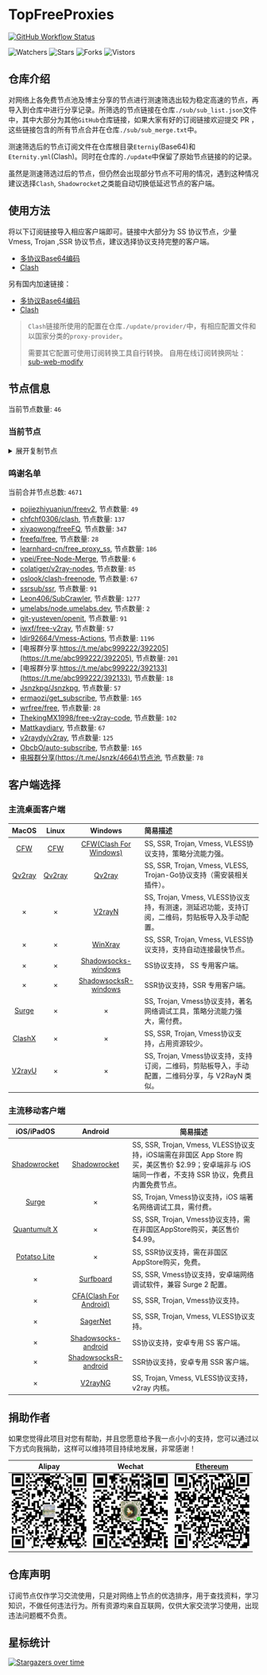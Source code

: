 # TopFreeProxies
[![GitHub Workflow Status](https://img.shields.io/github/workflow/status/alanbobs999/topfreeproxies/sub_merge?label=sub_merge)](https://github.com/alanbobs999/TopFreeProxies/actions/workflows/sub_merge.yml) 

![Watchers](https://img.shields.io/github/watchers/alanbobs999/topfreeproxies) ![Stars](https://img.shields.io/github/stars/alanbobs999/topfreeproxies) ![Forks](https://img.shields.io/github/forks/alanbobs999/topfreeproxies) ![Vistors](https://visitor-badge.laobi.icu/badge?page_id=alanbobs999.topfreeproxies)

## 仓库介绍
对网络上各免费节点池及博主分享的节点进行测速筛选出较为稳定高速的节点，再导入到仓库中进行分享记录。所筛选的节点链接在仓库`./sub/sub_list.json`文件中，其中大部分为其他`GitHub`仓库链接，如果大家有好的订阅链接欢迎提交 PR ，这些链接包含的所有节点合并在仓库`./sub/sub_merge.txt`中。

测速筛选后的节点订阅文件在仓库根目录`Eterniy`(Base64)和`Eternity.yml`(Clash)。同时在仓库的`./update`中保留了原始节点链接的的记录。

虽然是测速筛选过后的节点，但仍然会出现部分节点不可用的情况，遇到这种情况建议选择`Clash`, `Shadowrocket`之类能自动切换低延迟节点的客户端。

## 使用方法
将以下订阅链接导入相应客户端即可。链接中大部分为 SS 协议节点，少量 Vmess, Trojan ,SSR 协议节点，建议选择协议支持完整的客户端。

- [多协议Base64编码](https://raw.githubusercontent.com/alanbobs999/TopFreeProxies/master/Eternity)
- [Clash](https://raw.githubusercontent.com/alanbobs999/TopFreeProxies/master/Eternity.yml)

另有国内加速链接：

- [多协议Base64编码](https://raw.fastgit.org/alanbobs999/TopFreeProxies/master/Eternity)
- [Clash](https://raw.fastgit.org/alanbobs999/TopFreeProxies/master/Eternity.yml)

>`Clash`链接所使用的配置在仓库`./update/provider/`中，有相应配置文件和以国家分类的`proxy-provider`。
>
>需要其它配置可使用订阅转换工具自行转换。
>自用在线订阅转换网址：[sub-web-modify](https://sub.v1.mk/)

## 节点信息
当前节点数量: `46`
### 当前节点
<details>
  <summary>展开复制节点</summary>

    vmess://ewogICJ2IjogMiwKICAicHMiOiAi8J+HsPCfh7dLUi0xMzguMi4xMjUuMjIxLTAwIiwKICAiYWRkIjogIjEzOC4yLjEyNS4yMjEiLAogICJwb3J0IjogNDU1NjUsCiAgImlkIjogIjVjMGEwZDAxLWEwNzQtNGM2Ny1lMGRmLTZiMjViOTEyMmMzNSIsCiAgImFpZCI6IDAsCiAgInNjeSI6ICJhdXRvIiwKICAibmV0IjogIndzIiwKICAidHlwZSI6IG51bGwsCiAgImhvc3QiOiAiMTM4LjIuMTI1LjIyMSIsCiAgInBhdGgiOiAiL2Jsb2ciLAogICJ0bHMiOiBmYWxzZSwKICAic25pIjogIiIKfQ==
    vmess://ewogICJ2IjogMiwKICAicHMiOiAi8J+HpvCfh7pBVS0xNTAuMjMwLjE0LjQ4LTAxIiwKICAiYWRkIjogIjE1MC4yMzAuMTQuNDgiLAogICJwb3J0IjogNDU1NjUsCiAgImlkIjogIjc3YmRiYTVmLWYzOGItNDI3Yi1jMjFhLTI3MTJjNTMwYTcxZCIsCiAgImFpZCI6IDAsCiAgInNjeSI6ICJhdXRvIiwKICAibmV0IjogIndzIiwKICAidHlwZSI6IG51bGwsCiAgImhvc3QiOiAiMTUwLjIzMC4xNC40OCIsCiAgInBhdGgiOiAiL2luZGV4IiwKICAidGxzIjogZmFsc2UsCiAgInNuaSI6ICIiCn0=
    vmess://ewogICJ2IjogMiwKICAicHMiOiAi8J+HpvCfh7pBVS0xNTIuNjcuMTA2LjY2LTAyIiwKICAiYWRkIjogIjE1Mi42Ny4xMDYuNjYiLAogICJwb3J0IjogNDU1NjUsCiAgImlkIjogImZhYWQxYzg4LTJmMzItNDU5NC04MzViLTIxOWMzMTE0NmQyNSIsCiAgImFpZCI6IDAsCiAgInNjeSI6ICJhdXRvIiwKICAibmV0IjogIndzIiwKICAidHlwZSI6IG51bGwsCiAgImhvc3QiOiAiMTUyLjY3LjEwNi42NiIsCiAgInBhdGgiOiAiL3hpbmllbWFieSIsCiAgInRscyI6IGZhbHNlLAogICJzbmkiOiAiIgp9
    vmess://ewogICJ2IjogMiwKICAicHMiOiAi8J+Hr/Cfh7VKUC0xNTUuMjQ4LjE4My45Ni0wMyIsCiAgImFkZCI6ICIxNTUuMjQ4LjE4My45NiIsCiAgInBvcnQiOiA0NTU2NSwKICAiaWQiOiAiNDRjMzZhYjYtZjgyYi00YTU5LTk3ZjAtMzMxMDY2ZWEzZmU4IiwKICAiYWlkIjogMCwKICAic2N5IjogImF1dG8iLAogICJuZXQiOiAid3MiLAogICJ0eXBlIjogbnVsbCwKICAiaG9zdCI6ICIxNTUuMjQ4LjE4My45NiIsCiAgInBhdGgiOiAiL2luZGV4IiwKICAidGxzIjogZmFsc2UsCiAgInNuaSI6ICIiCn0=
    vmess://ewogICJ2IjogMiwKICAicHMiOiAi8J+HsPCfh7dLUi0xNTAuMjMwLjI1Mi44MC0wNCIsCiAgImFkZCI6ICIxNTAuMjMwLjI1Mi44MCIsCiAgInBvcnQiOiA0NTU2NSwKICAiaWQiOiAiYzE4Y2NhZTEtNTcyYi00NTE2LWQxMjAtMjIxNTRlYThkYjA2IiwKICAiYWlkIjogMCwKICAic2N5IjogImF1dG8iLAogICJuZXQiOiAid3MiLAogICJ0eXBlIjogbnVsbCwKICAiaG9zdCI6ICIxNTAuMjMwLjI1Mi44MCIsCiAgInBhdGgiOiAiL2Jsb2ciLAogICJ0bHMiOiBmYWxzZSwKICAic25pIjogIiIKfQ==
    vmess://ewogICJ2IjogMiwKICAicHMiOiAi8J+HuvCfh7hVUy0xNTguMTAxLjIzLjIzOC0wNSIsCiAgImFkZCI6ICIxNTguMTAxLjIzLjIzOCIsCiAgInBvcnQiOiA0NTU2NSwKICAiaWQiOiAiODg5MmJhNDUtZWUyOS00MDdhLWQ1Y2ItYTY1Y2I5ODQwYjBjIiwKICAiYWlkIjogMCwKICAic2N5IjogImF1dG8iLAogICJuZXQiOiAid3MiLAogICJ0eXBlIjogbnVsbCwKICAiaG9zdCI6ICIxNTguMTAxLjIzLjIzOCIsCiAgInBhdGgiOiAiL3dlbnpoYW5nIiwKICAidGxzIjogZmFsc2UsCiAgInNuaSI6ICIiCn0=
    vmess://ewogICJ2IjogMiwKICAicHMiOiAi8J+HuvCfh7hVUy0xOTIuMTguMTMyLjY0LTA2IiwKICAiYWRkIjogIjE5Mi4xOC4xMzIuNjQiLAogICJwb3J0IjogNDU1NjUsCiAgImlkIjogIjJlOTNjNjg1LWQ3NDMtNDEwZC1iOTZiLTYyOGEwMDAxOGM3MiIsCiAgImFpZCI6IDAsCiAgInNjeSI6ICJhdXRvIiwKICAibmV0IjogIndzIiwKICAidHlwZSI6IG51bGwsCiAgImhvc3QiOiAiMTkyLjE4LjEzMi42NCIsCiAgInBhdGgiOiAiL2Jsb2ciLAogICJ0bHMiOiBmYWxzZSwKICAic25pIjogIiIKfQ==
    vmess://ewogICJ2IjogMiwKICAicHMiOiAi8J+HpvCfh7ZBRS0xOTMuMTIzLjgwLjc1LTA3IiwKICAiYWRkIjogIjE5My4xMjMuODAuNzUiLAogICJwb3J0IjogNDU1NjUsCiAgImlkIjogImQzYzQ0NzhkLTE1ZjUtNDdlNS04OGU0LTJkODZiOGQ0NzZiZCIsCiAgImFpZCI6IDAsCiAgInNjeSI6ICJhdXRvIiwKICAibmV0IjogIndzIiwKICAidHlwZSI6IG51bGwsCiAgImhvc3QiOiAiMTkzLjEyMy44MC43NSIsCiAgInBhdGgiOiAiL2luZGV4cG9zdHRlc3QiLAogICJ0bHMiOiBmYWxzZSwKICAic25pIjogIiIKfQ==
    vmess://ewogICJ2IjogMiwKICAicHMiOiAi8J+HuvCfh7hVUy0xOTIuMTguMTQzLjE1NC0wOCIsCiAgImFkZCI6ICIxOTIuMTguMTQzLjE1NCIsCiAgInBvcnQiOiA0NTU2NSwKICAiaWQiOiAiMDQ4Njg3MDYtODFkMC00ZjUwLWU3MmUtNGIwZDFkYjJkMjU4IiwKICAiYWlkIjogMCwKICAic2N5IjogImF1dG8iLAogICJuZXQiOiAid3MiLAogICJ0eXBlIjogbnVsbCwKICAiaG9zdCI6ICIxOTIuMTguMTQzLjE1NCIsCiAgInBhdGgiOiAiL25ld2JhbmxpIiwKICAidGxzIjogZmFsc2UsCiAgInNuaSI6ICIiCn0=
    vmess://ewogICJ2IjogMiwKICAicHMiOiAi8J+HuvCfh7hVUy0xNTIuNzAuMTQxLjIzNC0wOSIsCiAgImFkZCI6ICIxNTIuNzAuMTQxLjIzNCIsCiAgInBvcnQiOiA0NTU2NSwKICAiaWQiOiAiZTUxM2E1MTktOTEyZC00Y2NmLWRkNzUtOTFkY2U0ZmYyYjdiIiwKICAiYWlkIjogMCwKICAic2N5IjogImF1dG8iLAogICJuZXQiOiAid3MiLAogICJ0eXBlIjogbnVsbCwKICAiaG9zdCI6ICIxNTIuNzAuMTQxLjIzNCIsCiAgInBhdGgiOiAiL2luZGV4IiwKICAidGxzIjogZmFsc2UsCiAgInNuaSI6ICIiCn0=
    vmess://ewogICJ2IjogMiwKICAicHMiOiAi8J+HpvCfh7ZBRS0xOTMuMTIzLjg0LjE4OC0xMCIsCiAgImFkZCI6ICIxOTMuMTIzLjg0LjE4OCIsCiAgInBvcnQiOiA0NTU2NSwKICAiaWQiOiAiYzg5ODNiNWUtZWM2Zi00YzZiLWVjOWYtNmQxMDU0MGMxYTZmIiwKICAiYWlkIjogMCwKICAic2N5IjogImF1dG8iLAogICJuZXQiOiAid3MiLAogICJ0eXBlIjogbnVsbCwKICAiaG9zdCI6ICIxOTMuMTIzLjg0LjE4OCIsCiAgInBhdGgiOiAiL2Jsb2ciLAogICJ0bHMiOiBmYWxzZSwKICAic25pIjogIiIKfQ==
    vmess://ewogICJ2IjogMiwKICAicHMiOiAi8J+HrPCfh6dHQi0xNDAuMjM4LjEyMC4yNDItMTEiLAogICJhZGQiOiAiMTQwLjIzOC4xMjAuMjQyIiwKICAicG9ydCI6IDQ1NTY1LAogICJpZCI6ICJlNTdlZDE2Ny0yNzQxLTRhMDEtZjZhMC0xOGEzZDE3NWQ4MDMiLAogICJhaWQiOiAwLAogICJzY3kiOiAiYXV0byIsCiAgIm5ldCI6ICJ3cyIsCiAgInR5cGUiOiBudWxsLAogICJob3N0IjogIjE0MC4yMzguMTIwLjI0MiIsCiAgInBhdGgiOiAiL2luZGVzeGMiLAogICJ0bHMiOiBmYWxzZSwKICAic25pIjogIiIKfQ==
    vmess://ewogICJ2IjogMiwKICAicHMiOiAi8J+HrvCfh7NJTi0xNTUuMjQ4LjI0NC4yNDctMTIiLAogICJhZGQiOiAiMTU1LjI0OC4yNDQuMjQ3IiwKICAicG9ydCI6IDQ1NTY1LAogICJpZCI6ICI0Y2ZhMDJjNy1lN2IzLTQ4ZTItYzhkYy03YmI5YmJhZTM2Y2UiLAogICJhaWQiOiAwLAogICJzY3kiOiAiYXV0byIsCiAgIm5ldCI6ICJ3cyIsCiAgInR5cGUiOiBudWxsLAogICJob3N0IjogIjE1NS4yNDguMjQ0LjI0NyIsCiAgInBhdGgiOiAiL2xpYW5ndGluZyIsCiAgInRscyI6IGZhbHNlLAogICJzbmkiOiAiIgp9
    vmess://ewogICJ2IjogMiwKICAicHMiOiAi8J+HrvCfh7NJTi0xNTUuMjQ4LjI0Mi4xNTAtMTMiLAogICJhZGQiOiAiMTU1LjI0OC4yNDIuMTUwIiwKICAicG9ydCI6IDQ1NTY1LAogICJpZCI6ICJlY2UzNDFkYy00ZDcwLTRmMDMtYTIxYS1lNzUxMzZiOTBlN2MiLAogICJhaWQiOiAwLAogICJzY3kiOiAiYXV0byIsCiAgIm5ldCI6ICJ3cyIsCiAgInR5cGUiOiBudWxsLAogICJob3N0IjogIjE1NS4yNDguMjQyLjE1MCIsCiAgInBhdGgiOiAiL2Jsb2ciLAogICJ0bHMiOiBmYWxzZSwKICAic25pIjogIiIKfQ==
    vmess://ewogICJ2IjogMiwKICAicHMiOiAi8J+HsPCfh7dLUi0xNDYuNTYuMTc4LjE1OS0xNCIsCiAgImFkZCI6ICIxNDYuNTYuMTc4LjE1OSIsCiAgInBvcnQiOiA0NTU2NSwKICAiaWQiOiAiYzBmYzk3OWYtZjkwZS00MjFlLThiYTYtNWY2YzVmMzE4M2RlIiwKICAiYWlkIjogMCwKICAic2N5IjogImF1dG8iLAogICJuZXQiOiAid3MiLAogICJ0eXBlIjogbnVsbCwKICAiaG9zdCI6ICIxNDYuNTYuMTc4LjE1OSIsCiAgInBhdGgiOiAiL2luZWR4Y29tIiwKICAidGxzIjogZmFsc2UsCiAgInNuaSI6ICIiCn0=
    vmess://ewogICJ2IjogMiwKICAicHMiOiAi8J+HsPCfh7dLUi0xNDAuMjM4LjEyLjg3LTE1IiwKICAiYWRkIjogIjE0MC4yMzguMTIuODciLAogICJwb3J0IjogNDU1NjUsCiAgImlkIjogImY0ZGI3NzlkLWY1YjUtNDg1ZS1mMDliLTg5NWY4ODdlNGViZSIsCiAgImFpZCI6IDAsCiAgInNjeSI6ICJhdXRvIiwKICAibmV0IjogIndzIiwKICAidHlwZSI6IG51bGwsCiAgImhvc3QiOiAiMTQwLjIzOC4xMi44NyIsCiAgInBhdGgiOiAiL3d1YnV6aGlkYW8iLAogICJ0bHMiOiBmYWxzZSwKICAic25pIjogIiIKfQ==
    vmess://ewogICJ2IjogMiwKICAicHMiOiAi8J+HufCfh7xUVy02MS4yMjIuMjAyLjIxMy0xNiIsCiAgImFkZCI6ICI2MS4yMjIuMjAyLjIxMyIsCiAgInBvcnQiOiAxMjg4MCwKICAiaWQiOiAiZDRiNjQ0OTctMjc3My00MjgxLTk2ZjEtZmMyOTE0ZWEzYzI4IiwKICAiYWlkIjogMCwKICAic2N5IjogImF1dG8iLAogICJuZXQiOiAid3MiLAogICJ0eXBlIjogbnVsbCwKICAiaG9zdCI6ICI2MS4yMjIuMjAyLjIxMyIsCiAgInBhdGgiOiAiLyIsCiAgInRscyI6IGZhbHNlLAogICJzbmkiOiAiIgp9
    ss://YWVzLTI1Ni1nY206VEV6amZBWXEySWp0dW9TQDE0OS4yMDIuODIuMTcyOjY2OTc=#%F0%9F%87%A6%F0%9F%87%B6FR-149.202.82.172-17
    ss://YWVzLTI1Ni1jZmI6NDQxNTkzNDI5NUAxMDEuOTEuMTIxLjI0Nzo1MDAwNA==#%F0%9F%87%A8%F0%9F%87%B3CN-101.91.121.247-18
    ss://YWVzLTI1Ni1nY206Y2RCSURWNDJEQ3duZklOQDE3Mi45OS4xOTAuMjA1OjgxMTk=#%F0%9F%87%AC%F0%9F%87%A7GB-172.99.190.205-19
    ss://YWVzLTI1Ni1nY206a0RXdlhZWm9UQmNHa0M0QDE0OS4yMDIuODIuMTcyOjg4ODE=#%F0%9F%87%A6%F0%9F%87%B6FR-149.202.82.172-20
    ss://Y2hhY2hhMjAtaWV0Zi1wb2x5MTMwNTpjNzUzZThhOC1lMTgwLTRlNzYtYTQ4Ni1jOTE3MjczZDcxOGJAMTIwLjE5Ny44NS4xMzoxMTMyMA==#%F0%9F%87%A8%F0%9F%87%B3CN-120.197.85.13-21
    ss://YWVzLTI1Ni1nY206ekROVmVkUkZQUWV4Rzl2QDE3Mi45OS4xOTAuMTg4OjYzNzk=#%F0%9F%87%AC%F0%9F%87%A7GB-172.99.190.188-22
    ss://YWVzLTI1Ni1nY206a0RXdlhZWm9UQmNHa0M0QDE3Mi45OS4xOTAuMjA1Ojg4ODE=#%F0%9F%87%AC%F0%9F%87%A7GB-172.99.190.205-23
    ss://YWVzLTI1Ni1nY206UENubkg2U1FTbmZvUzI3QDE0OS4yMDIuODIuMTcyOjgwOTE=#%F0%9F%87%A6%F0%9F%87%B6FR-149.202.82.172-24
    ss://YWVzLTI1Ni1nY206WTZSOXBBdHZ4eHptR0NAMTM0LjE5NS4xOTYuMTQ3Ojg4ODg=#%F0%9F%87%A8%F0%9F%87%A6CA-134.195.196.147-25
    ss://YWVzLTI1Ni1nY206Y2RCSURWNDJEQ3duZklOQDE3Mi45OS4xOTAuMTg4OjgxMTg=#%F0%9F%87%AC%F0%9F%87%A7GB-172.99.190.188-26
    ss://YWVzLTI1Ni1nY206cEtFVzhKUEJ5VFZUTHRNQDE0OS4yMDIuODIuMTcyOjQ0Mw==#%F0%9F%87%A6%F0%9F%87%B6FR-149.202.82.172-27
    trojan://b3d27d09-77fe-431d-9829-6eba7dce20b0@185.126.148.23:443#%F0%9F%87%B3%F0%9F%87%B1NL-185.126.148.23-28
    trojan://6593b778-e45e-4f94-b5ae-641d4b7b02ae@21.earths.team:443#%F0%9F%87%B3%F0%9F%87%B1NL-185.126.148.23-29
    trojan://6593b778-e45e-4f94-b5ae-641d4b7b02ae@103.253.43.177:443#%F0%9F%87%AD%F0%9F%87%B0HK-103.253.43.177-30
    trojan://6593b778-e45e-4f94-b5ae-641d4b7b02ae@185.126.148.23:443#%F0%9F%87%B3%F0%9F%87%B1NL-185.126.148.23-31
    trojan://6593b778-e45e-4f94-b5ae-641d4b7b02ae@104.208.85.120:443#%F0%9F%87%AD%F0%9F%87%B0HK-104.208.85.120-32
    trojan://MhPG7g9x2Etb4Hspsb@os2-8.sstr-api.xyz:443#%F0%9F%87%AF%F0%9F%87%B5JP-45.142.165.28-33
    trojan://OcABzr5wEG@s2.kaxff.com:32432#%F0%9F%87%B8%F0%9F%87%ACSG-168.138.162.186-34
    trojan://MhPG7g9x2Etb4Hspsb@os2-5.sstr-api.xyz:443#%F0%9F%87%AF%F0%9F%87%B5JP-45.142.165.25-35
    trojan://6593b778-e45e-4f94-b5ae-641d4b7b02ae@20.24.85.234:8001#%F0%9F%87%AD%F0%9F%87%B0HK-20.24.85.234-36
    trojan://6593b778-e45e-4f94-b5ae-641d4b7b02ae@16.162.160.70:443#%F0%9F%87%AD%F0%9F%87%B0HK-16.162.160.70-37
    trojan://6593b778-e45e-4f94-b5ae-641d4b7b02ae@7.earths.team:443#%F0%9F%87%BA%F0%9F%87%B8US-45.43.27.110-38
    trojan://b3d27d09-77fe-431d-9829-6eba7dce20b0@7.earths.team:443#%F0%9F%87%BA%F0%9F%87%B8US-45.43.27.110-39
    trojan://6593b778-e45e-4f94-b5ae-641d4b7b02ae@54.151.192.58:443#%F0%9F%87%B8%F0%9F%87%ACSG-54.151.192.58-40
    trojan://7x42LetRa0@106.180.225.69:1443#%F0%9F%87%AF%F0%9F%87%B5JP-106.180.225.69-41
    trojan://6593b778-e45e-4f94-b5ae-641d4b7b02ae@54.179.210.210:443#%F0%9F%87%B8%F0%9F%87%ACSG-54.179.210.210-42
    trojan://b155c2a4-ee79-11eb-a8bf-f23c91cfbbc9@tw.tcpbbr.net:443#%F0%9F%87%B9%F0%9F%87%BCTW-114.43.146.92-43
    trojan://6593b778-e45e-4f94-b5ae-641d4b7b02ae@13.208.54.132:443#%F0%9F%87%AF%F0%9F%87%B5JP-13.208.54.132-44
    trojan://6Uu5c0cJUV@s1.kaxff.com:15654#%F0%9F%87%B8%F0%9F%87%ACSG-138.2.68.88-45

</details>

### 鸣谢名单
当前合并节点总数: `4671`
- [pojiezhiyuanjun/freev2](https://github.com/pojiezhiyuanjun/freev2), 节点数量: `49`
- [chfchf0306/clash](https://github.com/chfchf0306/clash), 节点数量: `137`
- [xiyaowong/freeFQ](https://github.com/xiyaowong/freeFQ), 节点数量: `347`
- [freefq/free](https://github.com/freefq/free), 节点数量: `28`
- [learnhard-cn/free_proxy_ss](https://github.com/learnhard-cn/free_proxy_ss), 节点数量: `186`
- [vpei/Free-Node-Merge](https://github.com/vpei/Free-Node-Merge), 节点数量: `6`
- [colatiger/v2ray-nodes](https://github.com/colatiger/v2ray-nodes), 节点数量: `85`
- [oslook/clash-freenode](https://github.com/oslook/clash-freenode), 节点数量: `67`
- [ssrsub/ssr](https://github.com/ssrsub/ssr), 节点数量: `91`
- [Leon406/SubCrawler](https://github.com/Leon406/SubCrawler), 节点数量: `1277`
- [umelabs/node.umelabs.dev](https://github.com/umelabs/node.umelabs.dev), 节点数量: `2`
- [git-yusteven/openit](https://github.com/git-yusteven/openit), 节点数量: `91`
- [iwxf/free-v2ray](https://github.com/iwxf/free-v2ray), 节点数量: `57`
- [ldir92664/Vmess-Actions](https://github.com/ldir92664/Vmess-Actions), 节点数量: `1196`
- [电报群分享:https://t.me/abc999222/392205](https://t.me/abc999222/392205), 节点数量: `201`
- [电报群分享:https://t.me/abc999222/392133](https://t.me/abc999222/392133), 节点数量: `18`
- [Jsnzkpg/Jsnzkpg](https://github.com/Jsnzkpg/Jsnzkpg), 节点数量: `57`
- [ermaozi/get_subscribe](https://github.com/ermaozi/get_subscribe), 节点数量: `165`
- [wrfree/free](https://github.com/wrfree/free), 节点数量: `28`
- [ThekingMX1998/free-v2ray-code](https://github.com/ThekingMX1998/free-v2ray-code), 节点数量: `102`
- [Mattkaydiary](https://www.mattkaydiary.com), 节点数量: `67`
- [v2raydy/v2ray](https://github.com/v2raydy/v2ray), 节点数量: `125`
- [ObcbO/auto-subscribe](https://github.com/ObcbO/auto-subscribe), 节点数量: `165`
- [电报群分享(https://t.me/Jsnzk/4664)节点池](https://pool.jinxnet.xyz), 节点数量: `78`

## 客户端选择
### 主流桌面客户端
|                            MacOS                             |                            Linux                             |                           Windows                            | 简易描述                                           |
| :----------------------------------------------------------: | :----------------------------------------------------------: | :----------------------------------------------------------: | :------------------------------------------------- |
| [CFW](https://github.com/Fndroid/clash_for_windows_pkg/releases) | [CFW](https://github.com/Fndroid/clash_for_windows_pkg/releases) | [CFW(Clash For Windows)](https://github.com/Fndroid/clash_for_windows_pkg/releases) | SS, SSR, Trojan, Vmess, VLESS协议支持，策略分流能力强。            |
|     [Qv2ray](https://github.com/Qv2ray/Qv2ray/releases)      |     [Qv2ray](https://github.com/Qv2ray/Qv2ray/releases)      |     [Qv2ray](https://github.com/Qv2ray/Qv2ray/releases)      | SS, SSR, Trojan, Vmess, VLESS, Trojan-Go协议支持（需安装相关插件）。 |
|                              ×                               |                              ×                               |      [V2rayN](https://github.com/2dust/v2rayN/releases)      | SS, Trojan, Vmess, VLESS协议支持，有测速，测延迟功能，支持订阅，二维码，剪贴板导入及手动配置。                 |
|                              ×                               |                              ×                               |    [WinXray](https://github.com/TheMRLL/winxray/releases)    | SS, SSR, Trojan, Vmess, VLESS协议支持，支持自动连接最快节点。            |
|                              ×                               |                              ×                               | [Shadowsocks-windows](https://github.com/shadowsocks/shadowsocks-windows/releases) | SS协议支持， SS 专用客户端。                                       |
|                              ×                               |                              ×                               | [ShadowsocksR-windows](https://github.com/HMBSbige/ShadowsocksR-Windows/releases) | SSR协议支持，SSR 专用客户端。                                      |
|                [Surge](https://nssurge.com/)                 |                              ×                               |                              ×                               | SS, Trojan, Vmess协议支持，著名网络调试工具，策略分流能力强大，需付费。                        |
|   [ClashX](https://github.com/yichengchen/clashX/releases)   |                              ×                               |                              ×                               | SS, SSR, Trojan, Vmess协议支持，占用资源较少。                   |
|      [V2rayU](https://github.com/yanue/V2rayU/releases)      |                              ×                               |                              ×                               | SS, Trojan, Vmess协议支持，支持订阅，二维码，剪贴板导入，手动配置，二维码分享，与 V2RayN 类似。                        |

### 主流移动客户端
|                          iOS/iPadOS                          |                           Android                            | 简易描述                                                     |
| :----------------------------------------------------------: | :----------------------------------------------------------: | ------------------------------------------------------------ |
| [Shadowrocket](https://apps.apple.com/us/app/shadowrocket/id932747118) | [Shadowrocket](https://play.google.com/store/apps/details?id=com.v2cross.proxy) | SS, SSR, Trojan, Vmess, VLESS协议支持，iOS端需在非国区 App Store 购买，美区售价 $2.99；安卓端非与 iOS 端同一作者，不支持 SSR 协议，免费且内置免费节点。 |
|                [Surge](https://nssurge.com/)                 |                              ×                               | SS, Trojan, Vmess协议支持，iOS 端著名网络调试工具，需付费。                                  |
| [Quantumult X](https://apps.apple.com/us/app/quantumult-x/id1443988620) |                              ×                               | SS, SSR, Trojan, Vmess协议支持，需在非国区AppStore购买，美区售价$4.99。 |
| [Potatso Lite](https://apps.apple.com/us/app/potatso-lite/id1239860606) |                              ×                               | SS, SSR协议支持，需在非国区AppStore购买，免费。              |
|                              ×                               | [Surfboard](https://play.google.com/store/apps/details?id=com.getsurfboard) | SS, SSR, Vmess协议支持，安卓端网络调试软件，兼容 Surge 2 配置。 |
|                              ×                               | [CFA(Clash For Android)](https://github.com/Kr328/ClashForAndroid/releases) | SS, SSR, Trojan, Vmess协议支持。                             |
|                              ×                               |  [SagerNet](https://github.com/SagerNet/SagerNet/releases)   | SS, SSR, Trojan, Vmess, VLESS协议支持。                      |
|                              ×                               | [Shadowsocks-android](https://github.com/shadowsocks/shadowsocks-android/releases) | SS协议支持，安卓专用 SS 客户端。                                                 |
|                              ×                               | [ShadowsocksR-android](https://github.com/HMBSbige/ShadowsocksR-Android/releases) | SSR协议支持，安卓专用 SSR 客户端。                                                |
|                              ×                               |     [V2rayNG](https://github.com/2dust/v2rayNG/releases)     | SS, Trojan, Vmess, VLESS协议支持，v2ray 内核。                           |

## 捐助作者
如果您觉得此项目对您有帮助，并且您愿意给予我一点小小的支持，您可以通过以下方式向我捐助，这样可以维持项目持续地发展，非常感谢！

| Alipay | Wechat | [Ethereum](https://etherscan.io/address/0xa7736a92aca8325c1f57664ee9453d465343eabe) |
| :------: | :------: | :------: | 
| <img width="150" src="./utils/donate/alipay.png"> | <img width="150" src="./utils/donate/wechat.png"> | <img width="150" src="./utils/donate/ethereum.png"> | 

## 仓库声明
订阅节点仅作学习交流使用，只是对网络上节点的优选排序，用于查找资料，学习知识，不做任何违法行为。所有资源均来自互联网，仅供大家交流学习使用，出现违法问题概不负责。

## 星标统计
[![Stargazers over time](https://starchart.cc/alanbobs999/TopFreeProxies.svg)](https://starchart.cc/alanbobs999/TopFreeProxies)
